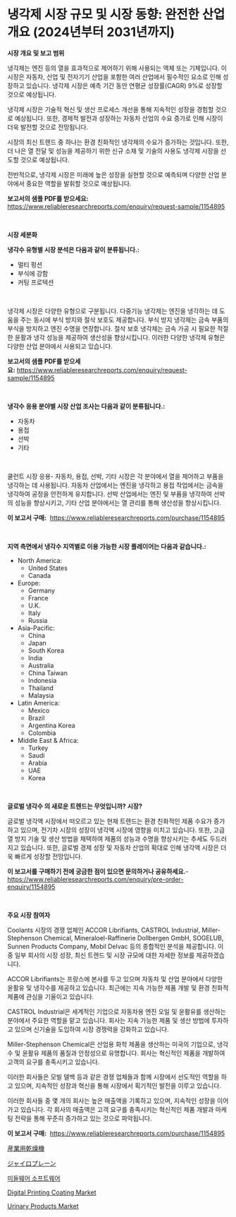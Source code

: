 <p><h1>냉각제 시장 규모 및 시장 동향: 완전한 산업 개요 (2024년부터 2031년까지)</h1></p><p><strong>시장 개요 및 보고 범위</strong></p>
<p><p>냉각제는 엔진 등의 열을 효과적으로 제어하기 위해 사용되는 액체 또는 기체입니다. 이 시장은 자동차, 산업 및 전자기기 산업을 포함한 여러 산업에서 필수적인 요소로 인해 성장하고 있습니다. 냉각제 시장은 예측 기간 동안 연평균 성장률(CAGR) 9%로 성장할 것으로 예상됩니다.</p><p>냉각제 시장은 기술적 혁신 및 생산 프로세스 개선을 통해 지속적인 성장을 경험할 것으로 예상됩니다. 또한, 경제적 발전과 성장하는 자동차 산업의 수요 증가로 인해 시장이 더욱 발전할 것으로 전망됩니다.</p><p>시장의 최신 트렌드 중 하나는 환경 친화적인 냉각제의 수요가 증가하는 것입니다. 또한, 더 나은 열 전달 및 성능을 제공하기 위한 신규 소재 및 기술의 사용도 냉각제 시장을 선도할 것으로 예상됩니다.</p><p>전반적으로, 냉각제 시장은 미래에 높은 성장을 실현할 것으로 예측되며 다양한 산업 분야에서 중요한 역할을 발휘할 것으로 예상됩니다.</p></p>
<p><strong>보고서의 샘플 PDF를 받으세요:</strong> <a href="https://www.reliableresearchreports.com/enquiry/request-sample/1154895">https://www.reliableresearchreports.com/enquiry/request-sample/1154895</a></p>
<p>&nbsp;</p>
<p><strong>시장 세분화</strong></p>
<p><strong>냉각수 유형별 시장 분석은 다음과 같이 분류됩니다.:</strong></p>
<p><ul><li>멀티 펑션</li><li>부식에 강함</li><li>커팅 프로텍션</li></ul></p>
<p>&nbsp;</p>
<p><p>냉각제 시장은 다양한 유형으로 구분됩니다. 다중기능 냉각제는 엔진을 냉각하는 데 도움을 주는 동시에 부식 방지와 절삭 보호도 제공합니다. 부식 방지 냉각제는 금속 부품의 부식을 방지하고 엔진 수명을 연장합니다. 절삭 보호 냉각제는 금속 가공 시 필요한 적절한 윤활과 냉각 성능을 제공하여 생산성을 향상시킵니다. 이러한 다양한 냉각제 유형은 다양한 산업 분야에서 사용되고 있습니다.</p></p>
<p><strong>보고서의 샘플 PDF를 받으세요:</strong>&nbsp;<a href="https://www.reliableresearchreports.com/enquiry/request-sample/1154895">https://www.reliableresearchreports.com/enquiry/request-sample/1154895</a></p>
<p>&nbsp;</p>
<p><strong> 냉각수 응용 분야별 시장 산업 조사는 다음과 같이 분류됩니다.:</strong></p>
<p><ul><li>자동차</li><li>용접</li><li>선박</li><li>기타</li></ul></p>
<p>&nbsp;</p>
<p><p>쿨런트 시장 응용- 자동차, 용접, 선박, 기타 시장은 각 분야에서 열을 제어하고 부품을 냉각하는 데 사용됩니다. 자동차 산업에서는 엔진을 냉각하고 용접 작업에서는 금속을 냉각하여 공정을 안전하게 유지합니다. 선박 산업에서는 엔진 및 부품을 냉각하여 선박의 성능을 향상시키고, 기타 산업 분야에서는 열 관리를 통해 생산성을 향상시킵니다.</p></p>
<p><strong>이 보고서 구매:</strong>&nbsp; <a href="https://www.reliableresearchreports.com/purchase/1154895">https://www.reliableresearchreports.com/purchase/1154895</a></p>
<p>&nbsp;</p>
<p><strong>지역 측면에서 냉각수 지역별로 이용 가능한 시장 플레이어는 다음과 같습니다.:</strong></p>
<p><ul>
    <li>
        North America:
        <ul>
            <li>United States</li>
            <li>Canada</li>
        </ul>
    </li>
    <li>
        Europe:
        <ul>
            <li>Germany</li>
            <li>France</li>
            <li>U.K.</li>
            <li>Italy</li>
            <li>Russia</li>
        </ul>
    </li>
    <li>
        Asia-Pacific:
        <ul>
            <li>China</li>
            <li>Japan</li>
            <li>South Korea</li>
            <li>India</li>
            <li>Australia</li>
            <li>China Taiwan</li>
            <li>Indonesia</li>
            <li>Thailand</li>
            <li>Malaysia</li>
        </ul>
    </li>
    <li>
        Latin America:
        <ul>
            <li>Mexico</li>
            <li>Brazil</li>
            <li>Argentina Korea</li>
            <li>Colombia</li>
        </ul>
    </li>
    <li>
        Middle East & Africa:
        <ul>
            <li>Turkey</li>
            <li>Saudi</li>
            <li>Arabia</li>
            <li>UAE</li>
            <li>Korea</li>
        </ul>
    </li>
    </ul></p>
<p>&nbsp;</p>
<p><strong>글로벌 냉각수 의 새로운 트렌드는 무엇입니까? 시장?</strong></p>
<p><p>글로벌 냉각액 시장에서 떠오르고 있는 현재 트렌드는 환경 친화적인 제품 수요가 증가하고 있으며, 전기차 시장의 성장이 냉각액 시장에 영향을 미치고 있습니다. 또한, 고급 열 방지 기술 및 생산 방법을 채택하여 제품의 성능과 수명을 향상시키는 추세도 두드러지고 있습니다. 또한, 글로벌 경제 성장 및 자동차 산업의 확대로 인해 냉각액 시장은 더욱 빠르게 성장할 전망입니다.</p></p>
<p><strong>이 보고서를 구매하기 전에 궁금한 점이 있으면 문의하거나 공유하세요.</strong>- <a href="https://www.reliableresearchreports.com/enquiry/pre-order-enquiry/1154895">https://www.reliableresearchreports.com/enquiry/pre-order-enquiry/1154895</a></p>
<p>&nbsp;</p>
<p><strong>주요 시장 참여자</strong></p>
<p><p>Coolants 시장의 경쟁 업체인 ACCOR Librifiants, CASTROL Industrial, Miller-Stephenson Chemical, Mineraloel-Raffinerie Dollbergen GmbH, SOGELUB, Sunnen Products Company, Mobil Delvac 등의 종합적인 분석을 제공합니다. 이 중 일부 회사의 시장 성장, 최신 트렌드 및 시장 규모에 대한 자세한 정보를 제공하겠습니다.</p><p>ACCOR Librifiants는 프랑스에 본사를 두고 있으며 자동차 및 산업 분야에서 다양한 윤활유 및 냉각수를 제공하고 있습니다. 최근에는 지속 가능한 제품 개발 및 환경 친화적 제품에 관심을 기울이고 있습니다.</p><p>CASTROL Industrial은 세계적인 기업으로 자동차용 엔진 오일 및 윤활유를 생산하는 분야에서 주요한 역할을 맡고 있습니다. 회사는 지속 가능한 제품 및 생산 방법에 투자하고 있으며 신기술을 도입하여 시장 경쟁력을 강화하고 있습니다.</p><p>Miller-Stephenson Chemical은 산업용 화학 제품을 생산하는 미국의 기업으로, 냉각수 및 윤활유 제품의 품질과 안정성으로 유명합니다. 회사는 혁신적인 제품을 개발하여 고객의 요구를 충족시키고 있습니다.</p><p>이러한 회사들은 모빌 델백 등과 같은 경쟁 업체들과 함께 시장에서 선도적인 역할을 하고 있으며, 지속적인 성장과 혁신을 통해 시장에서 획기적인 발전을 이루고 있습니다.</p><p>이러한 회사들 중 몇 개의 회사는 높은 매출액을 기록하고 있으며, 지속적인 성장을 이어가고 있습니다. 각 회사의 매출액은 고객 요구를 충족시키는 혁신적인 제품 개발과 마케팅 전략을 통해 꾸준히 증가하고 있는 것으로 파악됩니다.</p></p>
<p><strong>이 보고서 구매:</strong>&nbsp;&nbsp;<a href="https://www.reliableresearchreports.com/purchase/1154895">https://www.reliableresearchreports.com/purchase/1154895</a></p>
<p><p><a href="https://github.com/oafhukehf4709715/Market-Research-Report-List-1/blob/main/83096014154.md">産業用乾燥機</a></p><p><a href="https://medium.com/@jamiebertrgnaum3545/%E3%82%B8%E3%83%A3%E3%82%A4%E3%83%AD%E3%83%97%E3%83%AC%E3%83%BC%E3%83%B3%E3%81%AE%E5%B8%82%E5%A0%B4%E8%A6%8B%E9%80%9A%E3%81%97-%E5%B8%82%E5%A0%B4%E3%81%AE%E3%83%88%E3%83%AC%E3%83%B3%E3%83%89-%E6%88%90%E9%95%B7-2024%E5%B9%B4%E3%81%8B%E3%82%892031%E5%B9%B4%E3%81%BE%E3%81%A7%E3%81%AE%E4%BA%88%E6%B8%AC-25d0add34778">ジャイロプレーン</a></p><p><a href="https://medium.com/@robertojones8678/%EB%AF%B8%EB%93%A4%EC%9B%A8%EC%96%B4-%EC%86%8C%ED%94%84%ED%8A%B8%EC%9B%A8%EC%96%B4-%EC%8B%9C%EC%9E%A5-%EC%A0%90%EC%9C%A0%EC%9C%A8-%EB%B3%80%ED%99%94-%EB%B0%8F-%EC%8B%9C%EC%9E%A5-%EC%84%B1%EC%9E%A5-%EC%B6%94%EC%84%B8-2024-2031-a0ebc17682bb">미들웨어 소프트웨어</a></p><p><a href="https://issuu.com/reportprime-2/docs/digital-printing-coating-market-size-2030.pptx">Digital Printing Coating Market</a></p><p><a href="https://github.com/WillieWoodard/Market-Research-Report-List-4/blob/main/urinary-products-market.md">Urinary Products Market</a></p></p>

